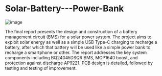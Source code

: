 # Solar-Battery---Power-Bank
![image](https://github.com/hepl-hasiuk/Solar-Battery---Power-Bank/assets/124878705/d4d69fcd-c827-49f4-91e0-ffd9529485d7)

The final report presents the design and construction of a battery management circuit (BMS) for
a solar power system. The project aims to exploit solar energy as well as a simple
USB Type-C charging to recharge a battery, after which that battery will be used
like a simple power bank to recharge a smartphone or other. The report addresses the
key system components including BQ24045DSQR BMS, MCP1640 boost, and protection
against discharge AP9221. PCB design is detailed, followed by testing and testing
of improvement.

